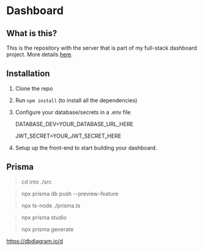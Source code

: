 # Dashboard

## What is this?

This is the repository with the server that is part of my full-stack dashboard project. More details [here](https://github.com/willemverbuyst/school-dashboard-frontend).

## Installation

1. Clone the repo
2. Run `npm install` (to install all the dependencies)
3. Configure your database/secrets in a .env file

   DATABASE_DEV=YOUR_DATABASE_URL_HERE

   JWT_SECRET=YOUR_JWT_SECRET_HERE

4. Setup up the front-end to start building your dashboard.

## Prisma

> cd into ./src

> npx prisma db push --preview-feature

> npx ts-node ./prisma.ts

> npx prisma studio

> npx prisma generate

https://dbdiagram.io/d
